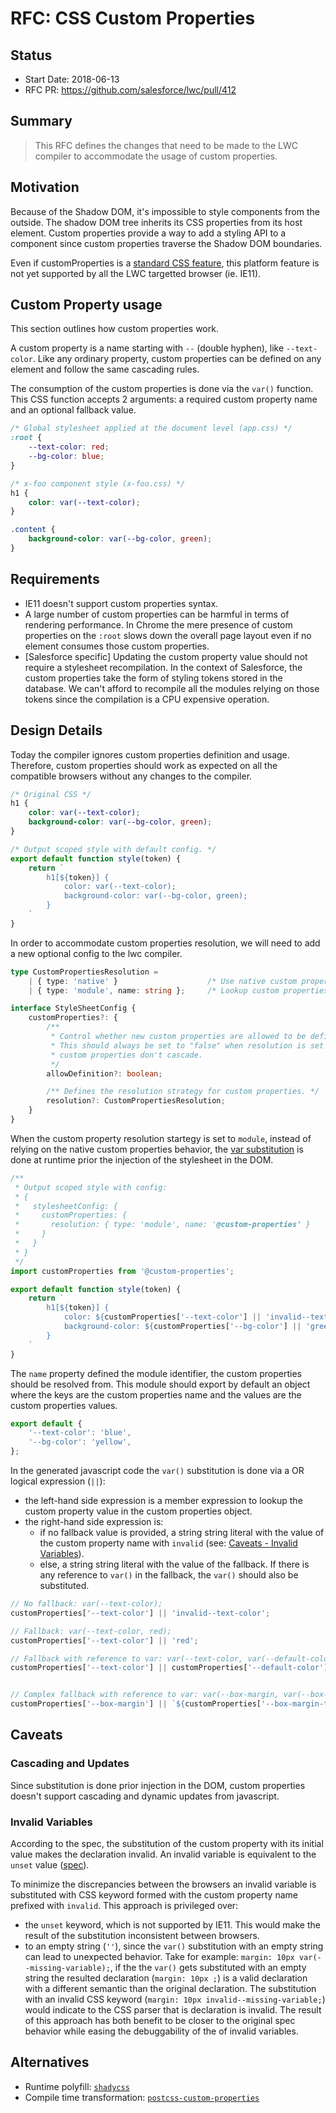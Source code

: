 # RFC: CSS Custom Properties

## Status

- Start Date: 2018-06-13
- RFC PR: https://github.com/salesforce/lwc/pull/412

## Summary

> This RFC defines the changes that need to be made to the LWC compiler to accommodate the usage of custom properties.

## Motivation

Because of the Shadow DOM, it's impossible to style components from the outside. The shadow DOM tree inherits its CSS properties from its host element. Custom properties provide a way to add a styling API to a component since custom properties traverse the Shadow DOM boundaries.

Even if customProperties is a [standard CSS feature](https://drafts.csswg.org/css-variables), this platform feature is not yet supported by all the LWC targetted browser (ie. IE11).

## Custom Property usage

This section outlines how custom properties work.

A custom property is a name starting with `--` (double hyphen), like `--text-color`. Like any ordinary property, custom properties can be defined on any element and follow the same cascading rules.

The consumption of the custom properties is done via the `var()` function. This CSS function accepts 2 arguments: a required custom property name and an optional fallback value.

```css
/* Global stylesheet applied at the document level (app.css) */
:root {
    --text-color: red;
    --bg-color: blue;
}

/* x-foo component style (x-foo.css) */
h1 {
    color: var(--text-color);
}

.content {
    background-color: var(--bg-color, green);
}
```

## Requirements

* IE11 doesn't support custom properties syntax.
* A large number of custom properties can be harmful in terms of rendering performance. In Chrome the mere presence of custom properties on the `:root` slows down the overall page layout even if no element consumes those custom properties.
* [Salesforce specific] Updating the custom property value should not require a stylesheet recompilation. In the context of Salesforce, the custom properties take the form of styling tokens stored in the database. We can't afford to recompile all the modules relying on those tokens since the compilation is a CPU expensive operation.

## Design Details

Today the compiler ignores custom properties definition and usage. Therefore, custom properties should work as expected on all the compatible browsers without any changes to the compiler.

```css
/* Original CSS */
h1 {
    color: var(--text-color);
    background-color: var(--bg-color, green);
}
```

```js
/* Output scoped style with default config. */
export default function style(token) {
    return `
        h1[${token}] {
            color: var(--text-color);
            background-color: var(--bg-color, green);
        }
    `
}
```

In order to accommodate custom properties resolution, we will need to add a new optional config to the lwc compiler.

```ts
type CustomPropertiesResolution =
    | { type: 'native' }                    /* Use native custom properties. (Default value) */
    | { type: 'module', name: string };     /* Lookup custom properties from a module. */

interface StyleSheetConfig {
    customProperties?: {
        /**
         * Control whether new custom properties are allowed to be defined on a stylesheet. (Default to "true")
         * This should always be set to "false" when resolution is set to "module", since with pre-compilation
         * custom properties don't cascade.
         */
        allowDefinition?: boolean;

        /** Defines the resolution strategy for custom properties. */
        resolution?: CustomPropertiesResolution;
    }
}
```

When the custom property resolution startegy is set to `module`, instead of relying on the native custom properties behavior, the [var substitution](https://drafts.csswg.org/css-variables/#substitute-a-var) is done at runtime prior the injection of the stylesheet in the DOM.

```js
/**
 * Output scoped style with config:
 * {
 *   stylesheetConfig: {
 *     customProperties: {
 *       resolution: { type: 'module', name: '@custom-properties' }
 *     }
 *   }
 * }
 */
import customProperties from '@custom-properties';

export default function style(token) {
    return `
        h1[${token}] {
            color: ${customProperties['--text-color'] || 'invalid--text-color'};
            background-color: ${customProperties['--bg-color'] || 'green'};
        }
    `
}
```

The `name` property defined the module identifier, the custom properties should be resolved from. This module should export by default an object where the keys are the custom properties name and the values are the custom properties values.

```js
export default {
    '--text-color': 'blue',
    '--bg-color': 'yellow',
};
```

In the generated javascript code the `var()` substitution is done via a OR logical expression (`||`):
* the left-hand side expression is a member expression to lookup the custom property value in the custom properties object.
* the right-hand side expression is:
    * if no fallback value is provided, a string string literal with the value of the custom property name with `invalid` (see: [Caveats - Invalid Variables](#invalid-variables)).
    * else, a string string literal with the value of the fallback. If there is any reference to `var()` in the fallback, the `var()` should also be substituted.

```js
// No fallback: var(--text-color);
customProperties['--text-color'] || 'invalid--text-color';

// Fallback: var(--text-color, red);
customProperties['--text-color'] || 'red';

// Fallback with reference to var: var(--text-color, var(--default-color));
customProperties['--text-color'] || customProperties['--default-color'] || 'invalid--default-color';


// Complex fallback with reference to var: var(--box-margin, var(--box-margin-top) 1rem var(--box-margin-bottom));
customProperties['--box-margin'] || `${customProperties['--box-margin-top'] || 'invalid--box-margin-top'} 1 rem ${customProperties['--box-margin-bottom'] || 'invalid--box-margin-bottom'}`;
```


## Caveats

### Cascading and Updates

Since substitution is done prior injection in the DOM, custom properties doesn't support cascading and dynamic updates from javascript.

### Invalid Variables

According to the spec, the substitution of the custom property with its initial value makes the declaration invalid. An invalid variable is equivalent to the `unset` value ([spec](https://drafts.csswg.org/css-variables/#invalid-variables)).

To minimize the discrepancies between the browsers an invalid variable is substituted with CSS keyword formed with the custom property name prefixed with `invalid`. This approach is privileged over:

* the `unset` keyword, which is not supported by IE11. This would make the result of the substitution inconsistent between browsers.
* to an empty string (`''`), since the `var()` substitution with an empty string can lead to unexpected behavior. Take for example: `margin: 10px var(--missing-variable);`, if the the `var()` gets substituted with an empty string the resulted declaration (`margin: 10px ;`) is a valid declaration with a different semantic than the original declaration. The substitution with an invalid CSS keyword (`margin: 10px invalid--missing-variable;`) would indicate to the CSS parser that is declaration is invalid. The result of this approach has both benefit to be closer to the original spec behavior while easing the debuggability of the of invalid variables.

## Alternatives

* Runtime polyfill: [`shadycss`](https://github.com/webcomponents/shadycss)
* Compile time transformation: [`postcss-custom-properties`](https://github.com/postcss/postcss-custom-properties)

